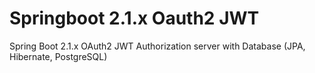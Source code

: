 # Springboot 2.1.x Oauth2 JWT

Spring Boot 2.1.x OAuth2 JWT Authorization server with Database (JPA, Hibernate, PostgreSQL)
